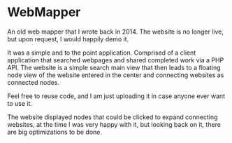 # WebMapper
An old web mapper that I wrote back in 2014.
The website is no longer live, but upon request, I would happily demo it.

It was a simple and to the point application. 
Comprised of a client application that searched webpages and shared completed work via a PHP API.
The website is a simple search main view that then leads to a floating node view of the website entered in the center and connecting websites as connected nodes.

Feel free to reuse code, and I am just uploading it in case anyone ever want to use it.

The website displayed nodes that could be clicked to expand connecting websites, at the time I was very happy with it, but looking back on it, there are big optimizations to be done.

